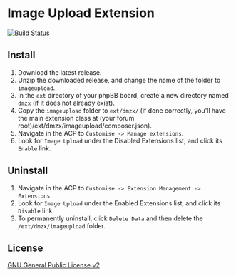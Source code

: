 # Image Upload Extension

[![Build Status](https://travis-ci.com/dmzx/Image-Upload.svg?branch=master)](https://travis-ci.com/dmzx/Image-Upload)

## Install
1. Download the latest release.
2. Unzip the downloaded release, and change the name of the folder to `imageupload`.
3. In the `ext` directory of your phpBB board, create a new directory named `dmzx` (if it does not already exist).
4. Copy the `imageupload` folder to `ext/dmzx/` (if done correctly, you'll have the main extension class at (your forum root)/ext/dmzx/imageupload/composer.json).
5. Navigate in the ACP to `Customise -> Manage extensions`.
6. Look for `Image Upload` under the Disabled Extensions list, and click its `Enable` link.

## Uninstall
1. Navigate in the ACP to `Customise -> Extension Management -> Extensions`.
2. Look for `Image Upload` under the Enabled Extensions list, and click its `Disable` link.
3. To permanently uninstall, click `Delete Data` and then delete the `/ext/dmzx/imageupload` folder.

## License
[GNU General Public License v2](http://opensource.org/licenses/GPL-2.0)
